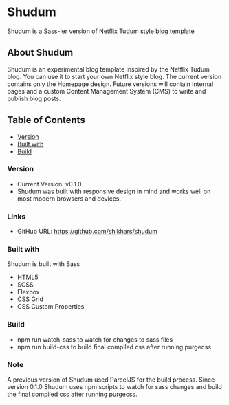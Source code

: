 # Shudum

Shudum is a Sass-ier version of Netflix Tudum style blog template


## About Shudum

Shudum is an experimental blog template inspired by the Netflix Tudum blog. You can use it to start your own Netflix style blog. The current version contains only the Homepage design. Future versions will contain internal pages and a custom Content Management System (CMS) to write and publish blog posts.

## Table of Contents

- [Version](#version)
- [Built with](#built-with)
- [Build](#build)


### Version

- Current Version: v0.1.0
- Shudum was built with responsive design in mind and works well on most modern browsers and devices.


### Links

- GitHub URL: https://github.com/shikhars/shudum


### Built with

Shudum is built with Sass

- HTML5
- SCSS
- Flexbox
- CSS Grid
- CSS Custom Properties


### Build

- npm run watch-sass to watch for changes to sass files
- npm run build-css to build final compiled css after running purgecss

### Note
A previous version of Shudum used ParcelJS for the build process. Since version 0.1.0 Shudum uses npm scripts to watch for sass changes and build the final compiled css after running purgecss.
